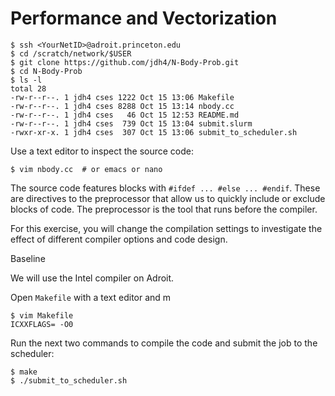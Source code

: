 # Performance and Vectorization

```
$ ssh <YourNetID>@adroit.princeton.edu
$ cd /scratch/network/$USER
$ git clone https://github.com/jdh4/N-Body-Prob.git
$ cd N-Body-Prob
$ ls -l
total 28
-rw-r--r--. 1 jdh4 cses 1222 Oct 15 13:06 Makefile
-rw-r--r--. 1 jdh4 cses 8288 Oct 15 13:14 nbody.cc
-rw-r--r--. 1 jdh4 cses   46 Oct 15 12:53 README.md
-rw-r--r--. 1 jdh4 cses  739 Oct 15 13:04 submit.slurm
-rwxr-xr-x. 1 jdh4 cses  307 Oct 15 13:06 submit_to_scheduler.sh
```

Use a text editor to inspect the source code:

```
$ vim nbody.cc  # or emacs or nano
```

The source code features blocks with `#ifdef ... #else ... #endif`. These are directives to the preprocessor that allow us to quickly include or exclude blocks of code. The preprocessor is the tool that runs before the compiler.

For this exercise, you will change the compilation settings to investigate the effect of different compiler options and code design.

Baseline

We will use the Intel compiler on Adroit.

Open `Makefile` with a text editor and m

```
$ vim Makefile
ICXXFLAGS= -O0
```

Run the next two commands to compile the code and submit the job to the scheduler:

```
$ make
$ ./submit_to_scheduler.sh
```
